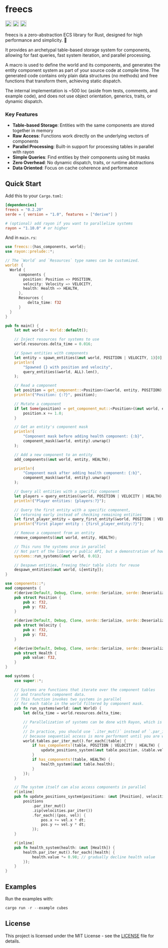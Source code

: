 # freecs

[<img alt="github" src="https://img.shields.io/badge/github-matthewjberger/freecs-8da0cb?style=for-the-badge&labelColor=555555&logo=github" height="20">](https://github.com/matthewjberger/freecs)
[<img alt="crates.io" src="https://img.shields.io/crates/v/freecs.svg?style=for-the-badge&color=fc8d62&logo=rust" height="20">](https://crates.io/crates/freecs)
[<img alt="docs.rs" src="https://img.shields.io/badge/docs.rs-freecs-66c2a5?style=for-the-badge&labelColor=555555&logo=docs.rs" height="20">](https://docs.rs/freecs)

freecs is a zero-abstraction ECS library for Rust, designed for high performance and simplicity. 🚀

It provides an archetypal table-based storage system for components, allowing for fast queries,
fast system iteration, and parallel processing.

A macro is used to define the world and its components, and generates
the entity component system as part of your source code at compile time. The generated code
contains only plain data structures (no methods) and free functions that transform them, achieving static dispatch.

The internal implementation is ~500 loc (aside from tests, comments, and example code),
and does not use object orientation, generics, traits, or dynamic dispatch.

### Key Features

- **Table-based Storage**: Entities with the same components are stored together in memory
- **Raw Access**: Functions work directly on the underlying vectors of components
- **Parallel Processing**: Built-in support for processing tables in parallel with rayon
- **Simple Queries**: Find entities by their components using bit masks
- **Zero Overhead**: No dynamic dispatch, traits, or runtime abstractions
- **Data Oriented**: Focus on cache coherence and performance

## Quick Start

Add this to your `Cargo.toml`:

```toml
[dependencies]
freecs = "0.2.20"
serde = { version = "1.0", features = ["derive"] }

# (optional) add rayon if you want to parallelize systems
rayon = "1.10.0" # or higher
```

And in `main.rs`:

```rust
use freecs::{has_components, world};
use rayon::prelude::*;

// The `World` and `Resources` type names can be customized.
world! {
  World {
      components {
        position: Position => POSITION,
        velocity: Velocity => VELOCITY,
        health: Health => HEALTH,
      },
      Resources {
          delta_time: f32
      }
  }
}

pub fn main() {
    let mut world = World::default();

    // Inject resources for systems to use
    world.resources.delta_time = 0.016;

    // Spawn entities with components
    let entity = spawn_entities(&mut world, POSITION | VELOCITY, 1)[0];
    println!(
        "Spawned {} with position and velocity",
        query_entities(&world, ALL).len(),
    );

    // Read a component
    let position = get_component::<Position>(&world, entity, POSITION);
    println!("Position: {:?}", position);

    // Mutate a component
    if let Some(position) = get_component_mut::<Position>(&mut world, entity, POSITION) {
        position.x += 1.0;
    }

    // Get an entity's component mask
    println!(
        "Component mask before adding health component: {:b}",
        component_mask(&world, entity).unwrap()
    );

    // Add a new component to an entity
    add_components(&mut world, entity, HEALTH);

    println!(
        "Component mask after adding health component: {:b}",
        component_mask(&world, entity).unwrap()
    );

    // Query all entities with a specific component
    let players = query_entities(&world, POSITION | VELOCITY | HEALTH);
    println!("Player entities: {players:?}");

    // Query the first entity with a specific component,
    // returning early instead of checking remaining entities
    let first_player_entity = query_first_entity(&world, POSITION | VELOCITY | HEALTH);
    println!("First player entity : {first_player_entity:?}");

    // Remove a component from an entity
    remove_components(&mut world, entity, HEALTH);

    // This runs the systems once in parallel
    // Not part of the library's public API, but a demonstration of how to run systems
    systems::run_systems(&mut world, 0.01);

    // Despawn entities, freeing their table slots for reuse
    despawn_entities(&mut world, &[entity]);
}

use components::*;
mod components {
    #[derive(Default, Debug, Clone, serde::Serialize, serde::Deserialize)]
    pub struct Position {
        pub x: f32,
        pub y: f32,
    }

    #[derive(Default, Debug, Clone, serde::Serialize, serde::Deserialize)]
    pub struct Velocity {
        pub x: f32,
        pub y: f32,
    }

    #[derive(Default, Debug, Clone, serde::Serialize, serde::Deserialize)]
    pub struct Health {
        pub value: f32,
    }
}

mod systems {
    use super::*;

    // Systems are functions that iterate over the component tables
    // and transform component data.
    // This function invokes two systems in parallel
    // for each table in the world filtered by component mask.
    pub fn run_systems(world: &mut World) {
        let delta_time = world.resources.delta_time;

        // Parallelization of systems can be done with Rayon, which is useful when working with more than 3 million entities.
        //
        // In practice, you should use `.iter_mut()` instead of `.par_iter_mut()` unless you have a large number of entities,
        // because sequential access is more performant until you are working with extreme numbers of entities.
        world.tables.par_iter_mut().for_each(|table| {
            if has_components!(table, POSITION | VELOCITY | HEALTH) {
                update_positions_system(&mut table.position, &table.velocity, delta_time);
            }
            if has_components!(table, HEALTH) {
                health_system(&mut table.health);
            }
        });
    }

    // The system itself can also access components in parallel
    #[inline]
    pub fn update_positions_system(positions: &mut [Position], velocities: &[Velocity], dt: f32) {
        positions
            .par_iter_mut()
            .zip(velocities.par_iter())
            .for_each(|(pos, vel)| {
                pos.x += vel.x * dt;
                pos.y += vel.y * dt;
            });
    }

    #[inline]
    pub fn health_system(health: &mut [Health]) {
        health.par_iter_mut().for_each(|health| {
            health.value *= 0.98; // gradually decline health value
        });
    }
}
```

## Examples

Run the examples with:

```rust
cargo run -r --example cubes
```

## License

This project is licensed under the MIT License - see the [LICENSE](LICENSE.md) file for details.
